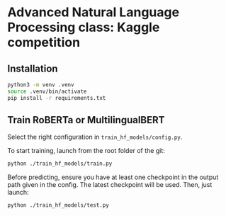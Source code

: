 # Advanced Natural Language Processing class: Kaggle competition


## Installation

```bash	
python3 -m venv .venv
source .venv/bin/activate
pip install -r requirements.txt
```
## Train RoBERTa or MultilingualBERT

Select the right configuration in `train_hf_models/config.py`.

To start training, launch from the root folder of the git:
```bash
python ./train_hf_models/train.py
```

Before predicting, ensure you have at least one checkpoint in the output path given in the config. The latest checkpoint will be used. Then, just launch:
```bash
python ./train_hf_models/test.py
```

